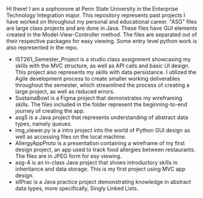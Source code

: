Hi there! I am a sophomore at Penn State University in the Enterprise Technology Integration major. This repository represents past projects I have worked on throughout my personal and educational career. "ASG" files are large class projects and are done in Java. These files have GUI elements created in the Model-View-Controller method. The files are separated out of their respective packages for easy viewing. Some entry level python work is also represented in the repo.

- IST261_Semester_Project is a studio class assignment showcasing my skills with the MVC structure, as well as API calls and basic UI design. This project also represents my skills with data persistance. I utilized the Agile development process to create smaller working deliverables throughout the semester, which streamlined the process of creating a large project, as well as reduced errors.
- SustainaBowl is a Figma project that demonstrates my wireframing skills. The files included in the folder represent the beginning-to-end journey of creating the app.
- asg5 is a Java project that represents understanding of abstract data types, namely queues.
- img_viewer.py is a intro project into the world of Python GUI design as well as accessing files on the local machine.
- AllergyAppProto is a presentation containing a wireframe of my first design project, an app used to track food allergies between restaurants. The files are in JPEG form for esy viewing.
- asg-4 is an in-class Java project that shows introductory skills in inheritance and data storage. This is my first project using MVC app design.
- sllPrac is a Java practice project demonstrating knowledge in abstract data types, more specifically, Singly Linked Lists.


